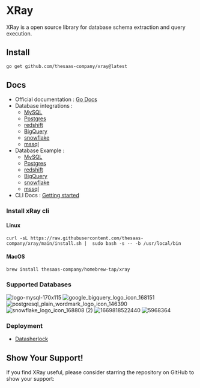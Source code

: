 # XRay

XRay is a open source library for database schema extraction and query execution.

## Install 

```bash
go get github.com/thesaas-company/xray@latest
```

## Docs

- Official documentation : [Go Docs](https://pkg.go.dev/github.com/thesaas-company/xray)
- Database integrations : 
    - [MySQL](./example/mysql/integration.md)
    - [Postgres](./example/postgres/integration.md)
    - [redshift](./example/redshift/integration.md)
    - [BigQuery](./example/bigquery/integration.md)
    - [snowflake](./example/snowflake/integration.md)
    - [mssql](./example/mssql/integration.md)
- Database Example : 
    - [MySQL](./example/mysql/README.md)
    - [Postgres](./example/postgres/README.md)
    - [redshift](./example/redshift/README.md)
    - [BigQuery](./example/bigquery/README.md)
    - [snowflake](./example/snowflake/README.md)
    - [mssql](./example/mssql/README.md)
- CLI Docs : [Getting started](./cli/README.md)

### Install xRay cli


#### Linux
```
curl -sL https://raw.githubusercontent.com/thesaas-company/xray/main/install.sh |  sudo bash -s -- -b /usr/local/bin
```


#### MacOS
```
brew install thesaas-company/homebrew-tap/xray
```

### Supported Databases
![logo-mysql-170x115](https://github.com/Adarsh-jaiss/xray-library/assets/96974600/c63db1bf-5efe-4e44-a9fe-14862d467768) 
![google_bigquery_logo_icon_168151](https://github.com/Adarsh-jaiss/xray-library/assets/96974600/bbadd8de-761b-42c8-87a3-5038babf4ff9)    ![postgresql_plain_wordmark_logo_icon_146390](https://github.com/Adarsh-jaiss/xray-library/assets/96974600/7e663b9a-7739-4827-a2ef-701a6da0a7a1)  ![snowflake_logo_icon_168808 (2)](https://github.com/Adarsh-jaiss/xray-library/assets/96974600/5de6578e-8fca-4f29-823a-1b97fb69942e) 
 ![1669818522440](https://github.com/Adarsh-jaiss/xray-library/assets/96974600/101e1270-df24-45b2-907a-92cc85bf65bc)
![5968364](https://github.com/Adarsh-jaiss/xray-library/assets/96974600/acae42cc-7da4-4b79-8aa7-c8d9547712dc)


### Deployment
- [Datasherlock](https://datasherlock.io)

## Show Your Support!

If you find XRay useful, please consider starring the repository on GitHub to show your support:


